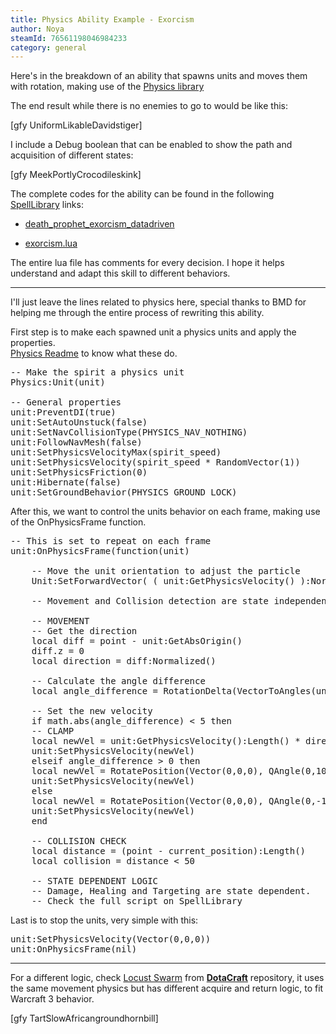 ```yaml
---
title: Physics Ability Example - Exorcism
author: Noya
steamId: 76561198046984233
category: general
---
```


Here's in the breakdown of an ability that spawns units and moves them with rotation, making use of the [Physics library](https://github.com/bmddota/barebones/blob/source2/game/dota_addons/barebones/scripts/vscripts/physics.lua)

The end result while there is no enemies to go to would be like this:

[gfy UniformLikableDavidstiger]

I include a Debug boolean that can be enabled to show the path and acquisition of different states:

[gfy MeekPortlyCrocodileskink]

The complete codes for the ability can be found in the following [SpellLibrary](https://github.com/Pizzalol/SpellLibrary) links:

* [death_prophet_exorcism_datadriven](https://github.com/Pizzalol/SpellLibrary/blob/SpellLibrary/game/dota_addons/spelllibrary/scripts/npc/abilities/death_prophet_exorcism_datadriven.txt)

* [exorcism.lua](https://github.com/Pizzalol/SpellLibrary/blob/SpellLibrary/game/dota_addons/spelllibrary/scripts/vscripts/heroes/hero_death_prophet/exorcism.lua)

The entire lua file has comments for every decision. I hope it helps understand and adapt this skill to different behaviors.

---

I'll just leave the lines related to physics here, special thanks to BMD for helping me through the entire process of rewriting this ability.

First step is to make each spawned unit a physics units and apply the properties. <br>[Physics Readme](https://github.com/bmddota/barebones/blob/source2/PhysicsReadme.txt) to know what these do.

<pre lang="php">
-- Make the spirit a physics unit
Physics:Unit(unit)

-- General properties
unit:PreventDI(true)
unit:SetAutoUnstuck(false)
unit:SetNavCollisionType(PHYSICS_NAV_NOTHING)
unit:FollowNavMesh(false)
unit:SetPhysicsVelocityMax(spirit_speed)
unit:SetPhysicsVelocity(spirit_speed * RandomVector(1))
unit:SetPhysicsFriction(0)
unit:Hibernate(false)
unit:SetGroundBehavior(PHYSICS_GROUND_LOCK)
</pre>	

After this, we want to control the units behavior on each frame, making use of the OnPhysicsFrame function. 

<pre lang="php">
-- This is set to repeat on each frame
unit:OnPhysicsFrame(function(unit)

    -- Move the unit orientation to adjust the particle
    Unit:SetForwardVector( ( unit:GetPhysicsVelocity() ):Normalized() )

    -- Movement and Collision detection are state independent

    -- MOVEMENT	
    -- Get the direction
    local diff = point - unit:GetAbsOrigin()
    diff.z = 0
    local direction = diff:Normalized()

    -- Calculate the angle difference
    local angle_difference = RotationDelta(VectorToAngles(unit:GetPhysicsVelocity():Normalized()), VectorToAngles(direction)).y
		
    -- Set the new velocity
    if math.abs(angle_difference) < 5 then
    -- CLAMP
	local newVel = unit:GetPhysicsVelocity():Length() * direction
	unit:SetPhysicsVelocity(newVel)
    elseif angle_difference > 0 then
	local newVel = RotatePosition(Vector(0,0,0), QAngle(0,10,0), unit:GetPhysicsVelocity())
	unit:SetPhysicsVelocity(newVel)
    else		
	local newVel = RotatePosition(Vector(0,0,0), QAngle(0,-10,0), unit:GetPhysicsVelocity())
	unit:SetPhysicsVelocity(newVel)
    end

    -- COLLISION CHECK
    local distance = (point - current_position):Length()
    local collision = distance < 50

    -- STATE DEPENDENT LOGIC
    -- Damage, Healing and Targeting are state dependent.
    -- Check the full script on SpellLibrary
</pre>

Last is to stop the units, very simple with this:

<pre lang="php">
unit:SetPhysicsVelocity(Vector(0,0,0))
unit:OnPhysicsFrame(nil)
</pre>

---

For a different logic, check [Locust Swarm](https://github.com/MNoya/DotaCraft/blob/master/scripts/vscripts/heroes/crypt_lord/locust_swarm.lua) from **[DotaCraft](https://github.com/MNoya/DotaCraft)** repository, it uses the same movement physics but has different acquire and return logic, to fit Warcraft 3 behavior.

[gfy TartSlowAfricangroundhornbill]